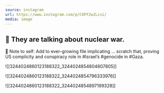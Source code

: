 ```yaml
---
source: instagram
url: https://www.instagram.com/p/C0FF2w2Lcxi/
media: image
---
```


## 🎵 They are talking about nuclear war.

🚨 Note to self: Add to ever-growing file implicating … scratch that, proving US complicity and conspiracy role in #Israel’s #genocide in #Gaza.

![[3244024860123188322_3244024854804807805]]

![[3244024860123188322_3244024854796333976]]

![[3244024860123188322_3244024854897199328]]

